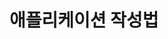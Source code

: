<!--
layout: 'post'
section: 'Cornerstone Framework'
title: '애플리케이션 작성법'
outline: '애플리케이션 작성법'
date: '2012-11-16'
tagstr: 'application'
subsection: 'Application'
order: '[2, 1]'
thumbnail: '2.1.00.Application.png'
-->

애플리케이션 작성법
===============

